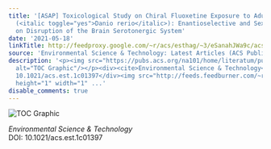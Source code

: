 ```yaml
---
title: '[ASAP] Toxicological Study on Chiral Fluoxetine Exposure to Adult Zebrafish
  (<italic toggle="yes">Danio rerio</italic>): Enantioselective and Sexual Mechanism
  on Disruption of the Brain Serotonergic System'
date: '2021-05-18'
linkTitle: http://feedproxy.google.com/~r/acs/esthag/~3/eSanahJWa9c/acs.est.1c01397
source: 'Environmental Science & Technology: Latest Articles (ACS Publications)'
description: '<p><img src="https://pubs.acs.org/na101/home/literatum/publisher/achs/journals/content/esthag/0/esthag.ahead-of-print/acs.est.1c01397/20210518/images/medium/es1c01397_0008.gif"
  alt="TOC Graphic"/></p><div><cite>Environmental Science & Technology</cite></div><div>DOI:
  10.1021/acs.est.1c01397</div><img src="http://feeds.feedburner.com/~r/acs/esthag/~4/eSanahJWa9c"
  height="1" width="1" ...'
disable_comments: true
---
```

<p><img src="https://pubs.acs.org/na101/home/literatum/publisher/achs/journals/content/esthag/0/esthag.ahead-of-print/acs.est.1c01397/20210518/images/medium/es1c01397_0008.gif" alt="TOC Graphic"/></p><div><cite>Environmental Science & Technology</cite></div><div>DOI: 10.1021/acs.est.1c01397</div><img src="http://feeds.feedburner.com/~r/acs/esthag/~4/eSanahJWa9c" height="1" width="1" ...